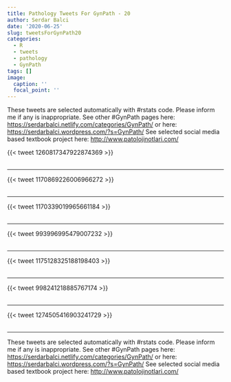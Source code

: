 ```yaml
---
title: Pathology Tweets For GynPath - 20
author: Serdar Balci
date: '2020-06-25'
slug: tweetsForGynPath20
categories:
  - R
  - tweets
  - pathology
  - GynPath
tags: []
image:
  caption: ''
  focal_point: ''
---
```



These tweets are selected automatically with #rstats code. Please inform me if any is inappropriate.
See other #GynPath pages here: https://serdarbalci.netlify.com/categories/GynPath/  or here: https://serdarbalci.wordpress.com/?s=GynPath/ 
See selected social media based textbook project here: http://www.patolojinotlari.com/

{{< tweet 1260817347922874369 >}}
<br>
<br>
<hr>
{{< tweet 1170869226006966272 >}}
<br>
<br>
<hr>
{{< tweet 1170339019965661184 >}}
<br>
<br>
<hr>
{{< tweet 993996995479007232 >}}
<br>
<br>
<hr>
{{< tweet 1175128325188198403 >}}
<br>
<br>
<hr>
{{< tweet 998241218885767174 >}}
<br>
<br>
<hr>
{{< tweet 1274505416903241729 >}}
<br>
<br>
<hr>


These tweets are selected automatically with #rstats code. Please inform me if any is inappropriate.
See other #GynPath pages here: https://serdarbalci.netlify.com/categories/GynPath/  or here: https://serdarbalci.wordpress.com/?s=GynPath/ 
See selected social media based textbook project here: http://www.patolojinotlari.com/
